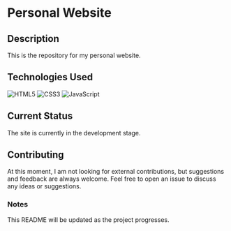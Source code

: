 # Personal Website

## Description
This is the repository for my personal website.

## Technologies Used
![HTML5](https://img.shields.io/badge/HTML5-E34F26?style=for-the-badge&logo=html5&logoColor=white)
![CSS3](https://img.shields.io/badge/CSS3-1572B6?style=for-the-badge&logo=css3&logoColor=white)
![JavaScript](https://img.shields.io/badge/JavaScript-F7DF1E?style=for-the-badge&logo=javascript&logoColor=black)

## Current Status
The site is currently in the development stage.

## Contributing
At this moment, I am not looking for external contributions, but suggestions and feedback are always welcome. Feel free to open an issue to discuss any ideas or suggestions.

### Notes
This README will be updated as the project progresses.
